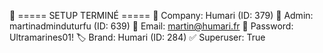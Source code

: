 🎉 ===== SETUP TERMINÉ =====
🏢 Company: Humari (ID: 379)
👤 Admin: martinadminduturfu (ID: 639)
📧 Email: martin@humari.fr
🔑 Password: Ultramarines01!
🏷️ Brand: Humari (ID: 284)
✅ Superuser: True